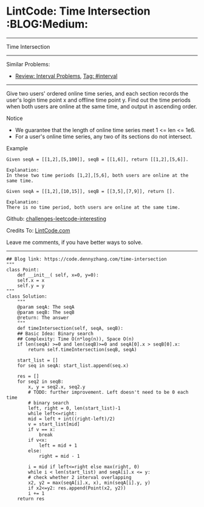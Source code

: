 
# LintCode: Time Intersection     :BLOG:Medium:

---

Time Intersection  

---

Similar Problems:  

-   [Review: Interval Problems](https://code.dennyzhang.com/review-interval), [Tag: #interval](https://code.dennyzhang.com/tag/interval)

---

Give two users' ordered online time series, and each section records the user's login time point x and offline time point y. Find out the time periods when both users are online at the same time, and output in ascending order.  

Notice  

-   We guarantee that the length of online time series meet 1 <= len <= 1e6.
-   For a user's online time series, any two of its sections do not intersect.

Example  

    Given seqA = [[1,2],[5,100]], seqB = [[1,6]], return [[1,2],[5,6]].
    
    Explanation:
    In these two time periods [1,2],[5,6], both users are online at the same time.

    Given seqA = [[1,2],[10,15]], seqB = [[3,5],[7,9]], return [].
    
    Explanation:
    There is no time period, both users are online at the same time.

Github: [challenges-leetcode-interesting](https://github.com/DennyZhang/challenges-leetcode-interesting/tree/master/problems/time-intersection)  

Credits To: [LintCode.com](http://www.lintcode.com/en/problem/time-intersection/)  

Leave me comments, if you have better ways to solve.  

---

    ## Blog link: https://code.dennyzhang.com/time-intersection
    """
    class Point:
        def __init__( self, x=0, y=0):
    	self.x = x
    	self.y = y
    """
    class Solution:
        """
        @param seqA: The seqA
        @param seqB: The seqB
        @return: The answer
        """
        def timeIntersection(self, seqA, seqB):
    	## Basic Idea: Binary search
    	## Complexity: Time O(n*log(n)), Space O(n)
    	if len(seqA) >=0 and len(seqB)>=0 and seqA[0].x > seqB[0].x:
    	    return self.timeIntersection(seqB, seqA)
    
    	start_list = []
    	for seq in seqA: start_list.append(seq.x)
    
    	res = []
    	for seq2 in seqB:
    	    x, y = seq2.x, seq2.y
    	    # TODO: further improvement. Left doesn't need to be 0 each time
    	    # binary search
    	    left, right = 0, len(start_list)-1
    	    while left<=right:
    		mid = left + int((right-left)/2)
    		v = start_list[mid]
    		if v == x:
    		    break
    		if v<x:
    		    left = mid + 1
    		else:
    		    right = mid - 1
    
    	    i = mid if left<=right else max(right, 0)
    	    while i < len(start_list) and seqA[i].x <= y:
    		# check whether 2 interval overlapping
    		x2, y2 = max(seqA[i].x, x), min(seqA[i].y, y)
    		if x2<=y2: res.append(Point(x2, y2))
    		i += 1
    	return res                    

